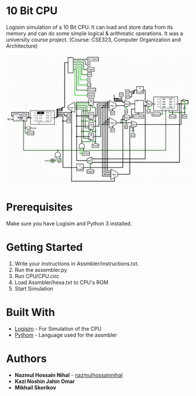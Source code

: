 # 10 Bit CPU

Logisim simulation of a 10 Bit CPU. It can load and store data from its memory and can do some simple logical & arithmatic operations.
It was a university course project.
(Course: CSE323, Computer Organization and Architecture)

![Screenshot](screenshot.jpg?raw=true "10 Bit CPU")

# Prerequisites

Make sure you have Logisim and Python 3 installed.

# Getting Started

1. Write your instructions in Assmbler/instructions.txt.
2. Run the assembler.py 
3. Run CPU/CPU.circ
4. Load Assmbler/hexa.txt to CPU's ROM
5. Start Simulation

# Built With

* [Logisim](http://www.cburch.com/logisim/) - For Simulation of the CPU
* [Pythom](https://www.python.org/) - Language used for the assmbler 

# Authors

* **Nazmul Hossain Nihal** - [nazmulhossainnihal](https://github.com/nazmulhossainnihal)
* **Kazi Noshin Jahin Omar**
* **Mikhail Skorikov**
